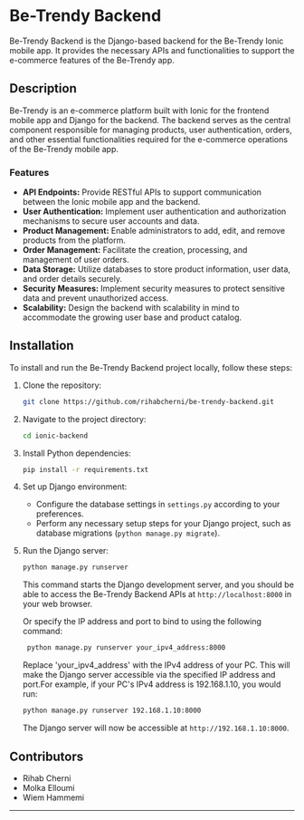 # Be-Trendy Backend

Be-Trendy Backend is the Django-based backend for the Be-Trendy Ionic mobile app. It provides the necessary APIs and functionalities to support the e-commerce features of the Be-Trendy app.

## Description

Be-Trendy is an e-commerce platform built with Ionic for the frontend mobile app and Django for the backend. The backend serves as the central component responsible for managing products, user authentication, orders, and other essential functionalities required for the e-commerce operations of the Be-Trendy mobile app.

### Features

- **API Endpoints:** Provide RESTful APIs to support communication between the Ionic mobile app and the backend.
- **User Authentication:** Implement user authentication and authorization mechanisms to secure user accounts and data.
- **Product Management:** Enable administrators to add, edit, and remove products from the platform.
- **Order Management:** Facilitate the creation, processing, and management of user orders.
- **Data Storage:** Utilize databases to store product information, user data, and order details securely.
- **Security Measures:** Implement security measures to protect sensitive data and prevent unauthorized access.
- **Scalability:** Design the backend with scalability in mind to accommodate the growing user base and product catalog.

## Installation

To install and run the Be-Trendy Backend project locally, follow these steps:

1. Clone the repository:

   ```bash
   git clone https://github.com/rihabcherni/be-trendy-backend.git
   ```

2. Navigate to the project directory:

   ```bash
   cd ionic-backend
   ```

3. Install Python dependencies:

   ```bash
   pip install -r requirements.txt
   ```

4. Set up Django environment:

   - Configure the database settings in `settings.py` according to your preferences.
   - Perform any necessary setup steps for your Django project, such as database migrations (`python manage.py migrate`).

5. Run the Django server:

   ```bash
   python manage.py runserver
   ```

   This command starts the Django development server, and you should be able to access the Be-Trendy Backend APIs at `http://localhost:8000` in your web browser.

   
   Or specify the IP address and port to bind to using the following command:
     ```bash
      python manage.py runserver your_ipv4_address:8000
     ```
   Replace 'your_ipv4_address' with the IPv4 address of your PC. This will make the Django server accessible via the specified IP address and port.For example, if your PC's IPv4 address is 192.168.1.10, you would run:

      ```bash
      python manage.py runserver 192.168.1.10:8000
      ```

   The Django server will now be accessible at `http://192.168.1.10:8000`.

## Contributors

- Rihab Cherni
- Molka Elloumi
- Wiem Hammemi

---